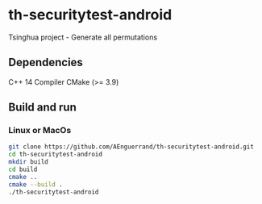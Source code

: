 # th-securitytest-android
Tsinghua project - Generate all permutations

## Dependencies

C++ 14 Compiler
CMake (>= 3.9)

## Build and run
### Linux or MacOs
```bash
git clone https://github.com/AEnguerrand/th-securitytest-android.git
cd th-securitytest-android
mkdir build
cd build
cmake ..
cmake --build .
./th-securitytest-android
```